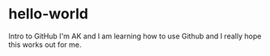 # hello-world
Intro to GitHub
I'm AK and I am learning how to use Github and I really hope this works out for me. 
